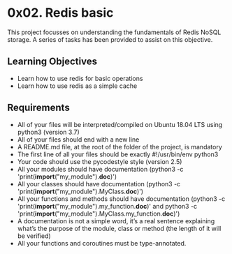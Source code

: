 # 0x02. Redis basic

This project focusses on understanding the fundamentals of Redis NoSQL storage. A series of tasks has been provided to assist on this objective.

## Learning Objectives
 - Learn how to use redis for basic operations
 - Learn how to use redis as a simple cache

## Requirements
 - All of your files will be interpreted/compiled on Ubuntu 18.04 LTS using python3 (version 3.7)
 - All of your files should end with a new line
 - A README.md file, at the root of the folder of the project, is mandatory
 - The first line of all your files should be exactly #!/usr/bin/env python3
 - Your code should use the pycodestyle style (version 2.5)
 - All your modules should have documentation (python3 -c 'print(__import__("my_module").__doc__)')
 - All your classes should have documentation (python3 -c 'print(__import__("my_module").MyClass.__doc__)')
 - All your functions and methods should have documentation (python3 -c 'print(__import__("my_module").my_function.__doc__)' and python3 -c 'print(__import__("my_module").MyClass.my_function.__doc__)')
 - A documentation is not a simple word, it’s a real sentence explaining what’s the purpose of the module, class or method (the length of it will be verified)
 - All your functions and coroutines must be type-annotated.